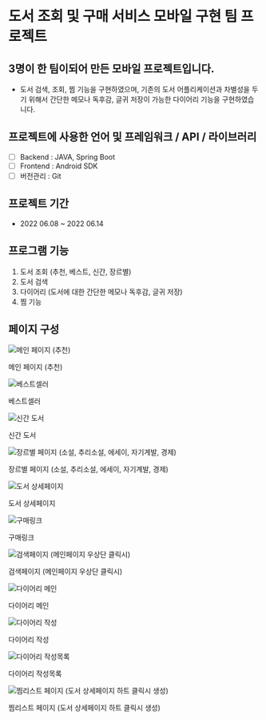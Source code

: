 # 도서 조회 및 구매 서비스 모바일 구현 팀 프로젝트

## 3명이 한 팀이되어 만든 모바일 프로젝트입니다.

- 도서 검색, 조회, 찜 기능을 구현하였으며, 기존의 도서 어플리케이션과 차별성을 두기 위해서 간단한 메모나 독후감, 글귀 저장이 가능한 다이어리 기능을 구현하였습니다.

## 프로젝트에 사용한 언어 및 프레임워크 / API / 라이브러리

- [ ]  Backend : JAVA, Spring Boot
- [ ]  Frontend : Android SDK
- [ ]  버전관리 : Git

## 프로젝트 기간

- 2022 06.08 ~ 2022 06.14

## 프로그램 기능

1. 도서 조회 (추천, 베스트, 신간, 장르별)
2. 도서 검색
3. 다이어리 (도서에 대한 간단한 메모나 독후감, 글귀 저장)
4. 찜 기능

## 페이지 구성

![메인 페이지 (추천)](https://s3-us-west-2.amazonaws.com/secure.notion-static.com/ad164739-f788-4177-bf66-1929eae3c5db/Screenshot_31.png)

메인 페이지 (추천)

![베스트셀러](https://s3-us-west-2.amazonaws.com/secure.notion-static.com/83b5f15e-f9c9-466f-9b56-5d93a6bef03d/Screenshot_32.png)

베스트셀러

![신간 도서](https://s3-us-west-2.amazonaws.com/secure.notion-static.com/9cf71405-7ab4-4e5b-abc7-7527b075f8da/Screenshot_33.png)

신간 도서

![장르별 페이지 (소설, 추리소설, 에세이, 자기계발, 경제)](https://s3-us-west-2.amazonaws.com/secure.notion-static.com/bbc457bb-8c67-438e-9132-ec4a810060cf/Screenshot_34.png)

장르별 페이지 (소설, 추리소설, 에세이, 자기계발, 경제)

![도서 상세페이지](https://s3-us-west-2.amazonaws.com/secure.notion-static.com/d3b18c89-0ec2-4fb1-a19c-ee88c2ab27a9/Screenshot_35.png)

도서 상세페이지

![구매링크](https://s3-us-west-2.amazonaws.com/secure.notion-static.com/875747b9-8792-4732-9e98-e73e16638353/Screenshot_36.png)

구매링크

![검색페이지 (메인페이지 우상단 클릭시)](https://s3-us-west-2.amazonaws.com/secure.notion-static.com/428ed368-a7b0-4b37-ab5d-691bb9cd205b/Screenshot_37.png)

검색페이지 (메인페이지 우상단 클릭시)

![다이어리 메인](https://s3-us-west-2.amazonaws.com/secure.notion-static.com/5193a52f-06c9-4f03-a342-af46a2ff3a6d/Screenshot_38.png)

다이어리 메인

![다이어리 작성](https://s3-us-west-2.amazonaws.com/secure.notion-static.com/def2e719-e965-4864-bd70-109660255ed5/Screenshot_41.png)

다이어리 작성

![다이어리 작성목록](https://s3-us-west-2.amazonaws.com/secure.notion-static.com/4f09d480-4274-4fe2-ab2c-bb4b72812dc4/Screenshot_39.png)

다이어리 작성목록

![찜리스트 페이지 (도서 상세페이지 하트 클릭시 생성)](https://s3-us-west-2.amazonaws.com/secure.notion-static.com/60584113-2a23-4efc-90c6-f4b7240af7db/Screenshot_40.png)

찜리스트 페이지 (도서 상세페이지 하트 클릭시 생성)
